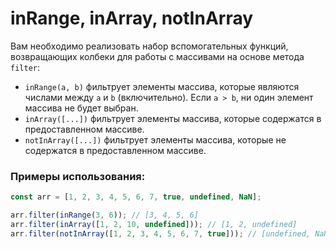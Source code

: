 # inRange, inArray, notInArray

Вам необходимо реализовать набор вспомогательных функций, возвращающих колбеки для работы с массивами на основе метода `filter`:

- `inRange(a, b)` фильтрует элементы массива, которые являются числами между `a` и `b` (включительно). Если `a > b`, ни один элемент массива не будет выбран.
- `inArray([...])` фильтрует элементы массива, которые содержатся в предоставленном массиве.
- `notInArray([...])` фильтрует элементы массива, которые не содержатся в предоставленном массиве.

### Примеры использования:

```javascript
const arr = [1, 2, 3, 4, 5, 6, 7, true, undefined, NaN];

arr.filter(inRange(3, 6)); // [3, 4, 5, 6]
arr.filter(inArray([1, 2, 10, undefined])); // [1, 2, undefined]
arr.filter(notInArray([1, 2, 3, 4, 5, 6, 7, true])); // [undefined, NaN]